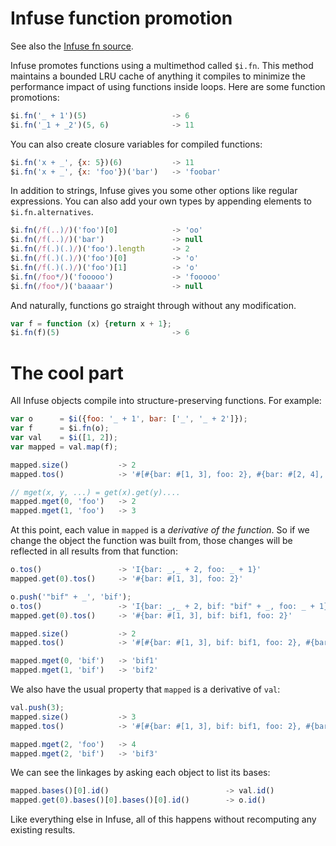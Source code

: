 # Infuse function promotion

See also the [Infuse fn source](fn-src.md).

Infuse promotes functions using a multimethod called `$i.fn`. This method
maintains a bounded LRU cache of anything it compiles to minimize the
performance impact of using functions inside loops. Here are some function
promotions:

```js
$i.fn('_ + 1')(5)                   -> 6
$i.fn('_1 + _2')(5, 6)              -> 11
```

You can also create closure variables for compiled functions:

```js
$i.fn('x + _', {x: 5})(6)           -> 11
$i.fn('x + _', {x: 'foo'})('bar')   -> 'foobar'
```

In addition to strings, Infuse gives you some other options like regular
expressions. You can also add your own types by appending elements to
`$i.fn.alternatives`.

```js
$i.fn(/f(..)/)('foo')[0]            -> 'oo'
$i.fn(/f(..)/)('bar')               -> null
$i.fn(/f(.)(.)/)('foo').length      -> 2
$i.fn(/f(.)(.)/)('foo')[0]          -> 'o'
$i.fn(/f(.)(.)/)('foo')[1]          -> 'o'
$i.fn(/foo*/)('fooooo')             -> 'fooooo'
$i.fn(/foo*/)('baaaar')             -> null
```

And naturally, functions go straight through without any modification.

```js
var f = function (x) {return x + 1};
$i.fn(f)(5)                         -> 6
```

# The cool part

All Infuse objects compile into structure-preserving functions. For example:

```js
var o      = $i({foo: '_ + 1', bar: ['_', '_ + 2']});
var f      = $i.fn(o);
var val    = $i([1, 2]);
var mapped = val.map(f);
```

```js
mapped.size()           -> 2
mapped.tos()            -> '#[#{bar: #[1, 3], foo: 2}, #{bar: #[2, 4], foo: 3}]'
```

```js
// mget(x, y, ...) = get(x).get(y)....
mapped.mget(0, 'foo')   -> 2
mapped.mget(1, 'foo')   -> 3
```

At this point, each value in `mapped` is a *derivative of the function*. So if
we change the object the function was built from, those changes will be
reflected in all results from that function:

```js
o.tos()                 -> 'I{bar: _,_ + 2, foo: _ + 1}'
mapped.get(0).tos()     -> '#{bar: #[1, 3], foo: 2}'
```

```js
o.push('"bif" + _', 'bif');
o.tos()                 -> 'I{bar: _,_ + 2, bif: "bif" + _, foo: _ + 1}'
mapped.get(0).tos()     -> '#{bar: #[1, 3], bif: bif1, foo: 2}'
```

```js
mapped.size()           -> 2
mapped.tos()            -> '#[#{bar: #[1, 3], bif: bif1, foo: 2}, #{bar: #[2, 4], bif: bif2, foo: 3}]'
```

```js
mapped.mget(0, 'bif')   -> 'bif1'
mapped.mget(1, 'bif')   -> 'bif2'
```

We also have the usual property that `mapped` is a derivative of `val`:

```js
val.push(3);
mapped.size()           -> 3
mapped.tos()            -> '#[#{bar: #[1, 3], bif: bif1, foo: 2}, #{bar: #[2, 4], bif: bif2, foo: 3}, #{bar: #[3, 5], bif: bif3, foo: 4}]'
```

```js
mapped.mget(2, 'foo')   -> 4
mapped.mget(2, 'bif')   -> 'bif3'
```

We can see the linkages by asking each object to list its bases:

```js
mapped.bases()[0].id()                          -> val.id()
mapped.get(0).bases()[0].bases()[0].id()        -> o.id()
```

Like everything else in Infuse, all of this happens without recomputing any
existing results.
